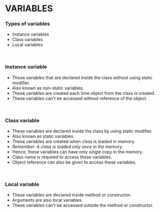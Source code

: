 # VARIABLES

### Types of variables

+ Instance variables
+ Class variables
+ Local variables

<br>

### Instance variable

+ Those variables that are declared inside the class without using static modifier.
+ Also known as non-static variables.
+ These variables are created each time object from the class is created.
+ These variables can't be accessed without reference of the object.

<br>

### Class variable

+ These variables are declared inside the class by using static modifier.
+ Also known as static variables.
+ These variables are created when class is loaded in memory.
+ *Remember: A class is loaded only once in the memory.*
+ Hence, these variables can have only single copy in the memory.
+ Class name is required to access these variables.
+ Object reference can also be given to access these variables.

<br>

### Local variable

+ These variables are declared inside method or constructor.
+ Arguments are also local variables.
+ These variables can't be accessed outside the method or constructor.

